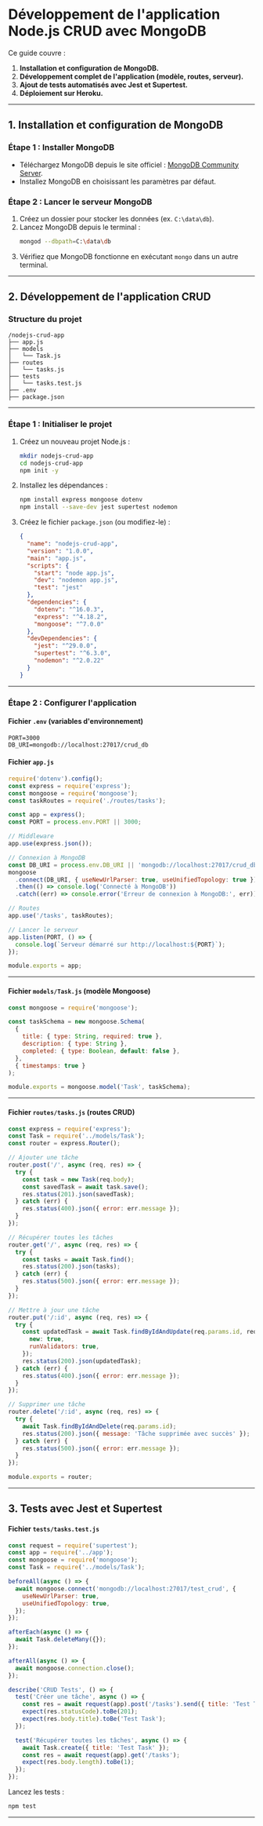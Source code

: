 # Développement de l'application Node.js CRUD avec MongoDB

Ce guide couvre :
1. **Installation et configuration de MongoDB.**
2. **Développement complet de l'application (modèle, routes, serveur).**
3. **Ajout de tests automatisés avec Jest et Supertest.**
4. **Déploiement sur Heroku.**

---

## 1. Installation et configuration de MongoDB

### Étape 1 : Installer MongoDB
- Téléchargez MongoDB depuis le site officiel : [MongoDB Community Server](https://www.mongodb.com/try/download/community).
- Installez MongoDB en choisissant les paramètres par défaut.

### Étape 2 : Lancer le serveur MongoDB
1. Créez un dossier pour stocker les données (ex. `C:\data\db`).
2. Lancez MongoDB depuis le terminal :
   ```bash
   mongod --dbpath=C:\data\db
   ```
3. Vérifiez que MongoDB fonctionne en exécutant `mongo` dans un autre terminal.

---

## 2. Développement de l'application CRUD

### Structure du projet
```
/nodejs-crud-app
├── app.js
├── models
│   └── Task.js
├── routes
│   └── tasks.js
├── tests
│   └── tasks.test.js
├── .env
├── package.json
```

---

### Étape 1 : Initialiser le projet
1. Créez un nouveau projet Node.js :
   ```bash
   mkdir nodejs-crud-app
   cd nodejs-crud-app
   npm init -y
   ```

2. Installez les dépendances :
   ```bash
   npm install express mongoose dotenv
   npm install --save-dev jest supertest nodemon
   ```

3. Créez le fichier `package.json` (ou modifiez-le) :
   ```json
   {
     "name": "nodejs-crud-app",
     "version": "1.0.0",
     "main": "app.js",
     "scripts": {
       "start": "node app.js",
       "dev": "nodemon app.js",
       "test": "jest"
     },
     "dependencies": {
       "dotenv": "^16.0.3",
       "express": "^4.18.2",
       "mongoose": "^7.0.0"
     },
     "devDependencies": {
       "jest": "^29.0.0",
       "supertest": "^6.3.0",
       "nodemon": "^2.0.22"
     }
   }
   ```

---

### Étape 2 : Configurer l'application

#### Fichier `.env` (variables d'environnement)
```plaintext
PORT=3000
DB_URI=mongodb://localhost:27017/crud_db
```

#### Fichier `app.js`
```javascript
require('dotenv').config();
const express = require('express');
const mongoose = require('mongoose');
const taskRoutes = require('./routes/tasks');

const app = express();
const PORT = process.env.PORT || 3000;

// Middleware
app.use(express.json());

// Connexion à MongoDB
const DB_URI = process.env.DB_URI || 'mongodb://localhost:27017/crud_db';
mongoose
  .connect(DB_URI, { useNewUrlParser: true, useUnifiedTopology: true })
  .then(() => console.log('Connecté à MongoDB'))
  .catch((err) => console.error('Erreur de connexion à MongoDB:', err));

// Routes
app.use('/tasks', taskRoutes);

// Lancer le serveur
app.listen(PORT, () => {
  console.log(`Serveur démarré sur http://localhost:${PORT}`);
});

module.exports = app;
```

---

#### Fichier `models/Task.js` (modèle Mongoose)
```javascript
const mongoose = require('mongoose');

const taskSchema = new mongoose.Schema(
  {
    title: { type: String, required: true },
    description: { type: String },
    completed: { type: Boolean, default: false },
  },
  { timestamps: true }
);

module.exports = mongoose.model('Task', taskSchema);
```

---

#### Fichier `routes/tasks.js` (routes CRUD)
```javascript
const express = require('express');
const Task = require('../models/Task');
const router = express.Router();

// Ajouter une tâche
router.post('/', async (req, res) => {
  try {
    const task = new Task(req.body);
    const savedTask = await task.save();
    res.status(201).json(savedTask);
  } catch (err) {
    res.status(400).json({ error: err.message });
  }
});

// Récupérer toutes les tâches
router.get('/', async (req, res) => {
  try {
    const tasks = await Task.find();
    res.status(200).json(tasks);
  } catch (err) {
    res.status(500).json({ error: err.message });
  }
});

// Mettre à jour une tâche
router.put('/:id', async (req, res) => {
  try {
    const updatedTask = await Task.findByIdAndUpdate(req.params.id, req.body, {
      new: true,
      runValidators: true,
    });
    res.status(200).json(updatedTask);
  } catch (err) {
    res.status(400).json({ error: err.message });
  }
});

// Supprimer une tâche
router.delete('/:id', async (req, res) => {
  try {
    await Task.findByIdAndDelete(req.params.id);
    res.status(200).json({ message: 'Tâche supprimée avec succès' });
  } catch (err) {
    res.status(500).json({ error: err.message });
  }
});

module.exports = router;
```

---

## 3. Tests avec Jest et Supertest

#### Fichier `tests/tasks.test.js`
```javascript
const request = require('supertest');
const app = require('../app');
const mongoose = require('mongoose');
const Task = require('../models/Task');

beforeAll(async () => {
  await mongoose.connect('mongodb://localhost:27017/test_crud', {
    useNewUrlParser: true,
    useUnifiedTopology: true,
  });
});

afterEach(async () => {
  await Task.deleteMany({});
});

afterAll(async () => {
  await mongoose.connection.close();
});

describe('CRUD Tests', () => {
  test('Créer une tâche', async () => {
    const res = await request(app).post('/tasks').send({ title: 'Test Task' });
    expect(res.statusCode).toBe(201);
    expect(res.body.title).toBe('Test Task');
  });

  test('Récupérer toutes les tâches', async () => {
    await Task.create({ title: 'Test Task' });
    const res = await request(app).get('/tasks');
    expect(res.body.length).toBe(1);
  });
});
```

Lancez les tests :
```bash
npm test
```

---
